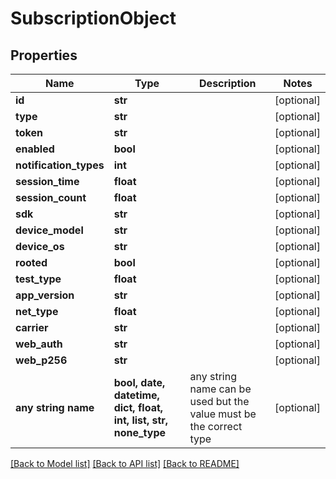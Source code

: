# SubscriptionObject


## Properties
Name | Type | Description | Notes
------------ | ------------- | ------------- | -------------
**id** | **str** |  | [optional] 
**type** | **str** |  | [optional] 
**token** | **str** |  | [optional] 
**enabled** | **bool** |  | [optional] 
**notification_types** | **int** |  | [optional] 
**session_time** | **float** |  | [optional] 
**session_count** | **float** |  | [optional] 
**sdk** | **str** |  | [optional] 
**device_model** | **str** |  | [optional] 
**device_os** | **str** |  | [optional] 
**rooted** | **bool** |  | [optional] 
**test_type** | **float** |  | [optional] 
**app_version** | **str** |  | [optional] 
**net_type** | **float** |  | [optional] 
**carrier** | **str** |  | [optional] 
**web_auth** | **str** |  | [optional] 
**web_p256** | **str** |  | [optional] 
**any string name** | **bool, date, datetime, dict, float, int, list, str, none_type** | any string name can be used but the value must be the correct type | [optional]

[[Back to Model list]](../README.md#documentation-for-models) [[Back to API list]](../README.md#documentation-for-api-endpoints) [[Back to README]](../README.md)


